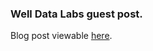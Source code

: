 ### Well Data Labs guest post.

Blog post viewable [here](http://www.welldatalabs.com/2017/09/computers-can-oil-gas-data-humans-cannot/).
